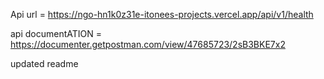 Api url = https://ngo-hn1k0z31e-itonees-projects.vercel.app/api/v1/health

api documentATION = https://documenter.getpostman.com/view/47685723/2sB3BKE7x2

updated readme
